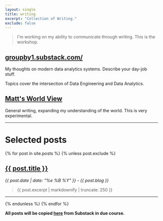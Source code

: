 ```yaml
---
layout: single
title: writing
excerpt: "Collection of Writing."
exclude: false
---
```


<!-- <img name="absurd.design" src="/assets/images/ad_blog.png" alt=""/> -->

> I'm working on my ability to communicate through writing. This is the workshop. 

## [groupby1.substack.com/](https://groupby1.substack.com/)
My thoughts on modern data analytics systems.  Describe your day-job stuff.

Topics cover the intersection of Data Engineering and Data Analytics. 



## [Matt's World View](https://rdrn.substack.com)

General writing, expanding my understanding of the world. This is very experimental. 

---


# Selected posts 

{% for post in site.posts %}
  {% unless post.exclude %} 
    

## <a href="{{ post.url | relative_url }}" rel="permalink">{{ post.title }}</a>  
<i><time datetime="{{ page.date | date_to_xmlschema }}">{{ post.date | date: "%e %B %Y" }}</time> - {{ post.blog }}  </i>


> <p class="archive-item-excerpt" itemprop="description">{{ post.excerpt | markdownify |  truncate: 250 }}

--- 
  {% endunless %}
{% endfor %}

**All posts will be copied [here](/writing_archive) from Substack in due course.**
